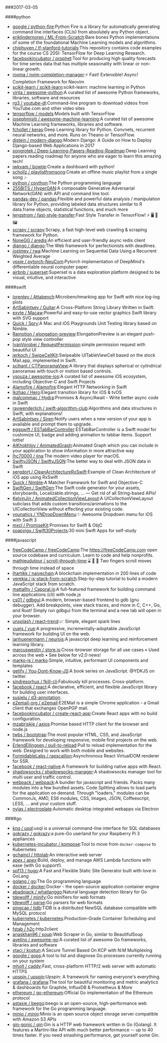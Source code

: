 ###2017-03-05

####python
* [google / python-fire](https://github.com/google/python-fire):Python Fire is a library for automatically generating command line interfaces (CLIs) from absolutely any Python object.
* [eriklindernoren / ML-From-Scratch](https://github.com/eriklindernoren/ML-From-Scratch):Bare bones Python implementations of some of the foundational Machine Learning models and algorithms.
* [chiphuyen / tf-stanford-tutorials](https://github.com/chiphuyen/tf-stanford-tutorials):This repository contains code examples for the course CS 20SI: TensorFlow for Deep Learning Research.
* [facebookincubator / prophet](https://github.com/facebookincubator/prophet):Tool for producing high quality forecasts for time series data that has multiple seasonality with linear or non-linear growth.
* [roxma / nvim-completion-manager](https://github.com/roxma/nvim-completion-manager):⚡️ Fast! Extensible! Async! Completion Framework for Neovim
* [scikit-learn / scikit-learn](https://github.com/scikit-learn/scikit-learn):scikit-learn: machine learning in Python
* [vinta / awesome-python](https://github.com/vinta/awesome-python):A curated list of awesome Python frameworks, libraries, software and resources
* [rg3 / youtube-dl](https://github.com/rg3/youtube-dl):Command-line program to download videos from YouTube.com and other video sites
* [tensorflow / models](https://github.com/tensorflow/models):Models built with TensorFlow
* [josephmisiti / awesome-machine-learning](https://github.com/josephmisiti/awesome-machine-learning):A curated list of awesome Machine Learning frameworks, libraries and software.
* [fchollet / keras](https://github.com/fchollet/keras):Deep Learning library for Python. Convnets, recurrent neural networks, and more. Runs on Theano or TensorFlow.
* [djstein / modern-django](https://github.com/djstein/modern-django):Modern Django: A Guide on How to Deploy Django-based Web Applications in 2017
* [songrotek / Deep-Learning-Papers-Reading-Roadmap](https://github.com/songrotek/Deep-Learning-Papers-Reading-Roadmap):Deep Learning papers reading roadmap for anyone who are eager to learn this amazing tech!
* [jwkvam / bowtie](https://github.com/jwkvam/bowtie):Create a dashboard with python!
* [schollz / playlistfromsong](https://github.com/schollz/playlistfromsong):Create an offline music playlist from a single song 🎶
* [python / cpython](https://github.com/python/cpython):The Python programming language
* [255BITS / HyperGAN](https://github.com/255BITS/HyperGAN):A composable Generative Adversarial Network(GAN) with API and command line tool.
* [pandas-dev / pandas](https://github.com/pandas-dev/pandas):Flexible and powerful data analysis / manipulation library for Python, providing labeled data structures similar to R data.frame objects, statistical functions, and much more
* [lengstrom / fast-style-transfer](https://github.com/lengstrom/fast-style-transfer):Fast Style Transfer in TensorFlow! ⚡ 🖥 🎨 🖼
* [scrapy / scrapy](https://github.com/scrapy/scrapy):Scrapy, a fast high-level web crawling & scraping framework for Python.
* [NoneGG / aredis](https://github.com/NoneGG/aredis):An efficient and user-friendly async redis client
* [django / django](https://github.com/django/django):The Web framework for perfectionists with deadlines.
* [jostmey / rwa](https://github.com/jostmey/rwa):Machine Learning on Sequential Data Using a Recurrent Weighted Average
* [ypxie / pytorch-NeuCom](https://github.com/ypxie/pytorch-NeuCom):Pytorch implementation of DeepMind's differentiable neural computer paper.
* [airbnb / superset](https://github.com/airbnb/superset):Superset is a data exploration platform designed to be visual, intuitive, and interactive

####swift
* [lorentey / Attabench](https://github.com/lorentey/Attabench):Microbenchmarking app for Swift with nice log-log plots
* [ArtSabintsev / Guitar](https://github.com/ArtSabintsev/Guitar):A Cross-Platform String Library Written in Swift.
* [exyte / Macaw](https://github.com/exyte/Macaw):Powerful and easy-to-use vector graphics Swift library with SVG support
* [Quick / Spry](https://github.com/Quick/Spry):A Mac and iOS Playgrounds Unit Testing library based on Nimble.
* [Ramotion / elongation-preview](https://github.com/Ramotion/elongation-preview):ElongationPreview is an elegant push-pop style view controller
* [IvanVorobei / RequestPermission](https://github.com/IvanVorobei/RequestPermission):simple permission request with beautiful UI
* [jerkoch / SwipeCellKit](https://github.com/jerkoch/SwipeCellKit):Swipeable UITableViewCell based on the stock Mail.app, implemented in Swift.
* [scihant / CTPanoramaView](https://github.com/scihant/CTPanoramaView):A library that displays spherical or cylindrical panoramas with touch or motion based controls.
* [vsouza / awesome-ios](https://github.com/vsouza/awesome-ios):A curated list of awesome iOS ecosystem, including Objective-C and Swift Projects
* [Alamofire / Alamofire](https://github.com/Alamofire/Alamofire):Elegant HTTP Networking in Swift
* [lkzhao / Hero](https://github.com/lkzhao/Hero):Elegant transition library for iOS & tvOS
* [malcommac / Hydra](https://github.com/malcommac/Hydra):Promises & Async/Await - Write better async code in Swift
* [raywenderlich / swift-algorithm-club](https://github.com/raywenderlich/swift-algorithm-club):Algorithms and data structures in Swift, with explanations!
* [ArtSabintsev / Siren](https://github.com/ArtSabintsev/Siren):Notify users when a new version of your app is available and prompt them to upgrade.
* [eggswift / ESTabBarController](https://github.com/eggswift/ESTabBarController):ESTabBarController is a Swift model for customize UI, badge and adding animation to tabbar items. Support lottie!
* [AlKhokhlov / AnimatedGraph](https://github.com/AlKhokhlov/AnimatedGraph):Animated Graph which you can include in your application to show information in more attractive way
* [lhc70000 / iina](https://github.com/lhc70000/iina):The modern video player for macOS.
* [SwiftyJSON / SwiftyJSON](https://github.com/SwiftyJSON/SwiftyJSON):The better way to deal with JSON data in Swift
* [sergdort / CleanArchitectureRxSwift](https://github.com/sergdort/CleanArchitectureRxSwift):Example of Clean Architecture of iOS app using RxSwift
* [Quick / Nimble](https://github.com/Quick/Nimble):A Matcher Framework for Swift and Objective-C
* [SwiftGen / SwiftGen](https://github.com/SwiftGen/SwiftGen):The Swift code generator for your assets, storyboards, Localizable.strings, … — Get rid of all String-based APIs!
* [KelvinJin / AnimatedCollectionViewLayout](https://github.com/KelvinJin/AnimatedCollectionViewLayout):A UICollectionViewLayout subclass that adds custom transitions/animations to the UICollectionView without effecting your existing code.
* [younatics / YNDropDownMenu](https://github.com/younatics/YNDropDownMenu):✨ Awesome Dropdown menu for iOS with Swift 3
* [mxcl / PromiseKit](https://github.com/mxcl/PromiseKit):Promises for Swift & ObjC
* [soapyigu / Swift30Projects](https://github.com/soapyigu/Swift30Projects):30 mini Swift Apps for self-study

####javascript
* [freeCodeCamp / freeCodeCamp](https://github.com/freeCodeCamp/freeCodeCamp):The https://freeCodeCamp.com open source codebase and curriculum. Learn to code and help nonprofits.
* [mathieudutour / scroll-through-time](https://github.com/mathieudutour/scroll-through-time):⌛️ 🎩 🐇 Two fingers scroll moves through time instead of space
* [lhartikk / naivechain](https://github.com/lhartikk/naivechain):A blockchain implementation in 200 lines of code
* [verekia / js-stack-from-scratch](https://github.com/verekia/js-stack-from-scratch):Step-by-step tutorial to build a modern JavaScript stack from scratch.
* [mattallty / Caporal.js](https://github.com/mattallty/Caporal.js):A full-featured framework for building command line applications (cli) with node.js
* [cs01 / gdbgui](https://github.com/cs01/gdbgui):A modern, browser-based frontend to gdb (gnu debugger). Add breakpoints, view stack traces, and more in C, C++, Go, and Rust! Simply run gdbgui from the terminal and a new tab will open in your browser.
* [unsplash / react-trend](https://github.com/unsplash/react-trend):📈 Simple, elegant spark lines
* [vuejs / vue](https://github.com/vuejs/vue):A progressive, incrementally-adoptable JavaScript framework for building UI on the web.
* [janhuenermann / neurojs](https://github.com/janhuenermann/neurojs):A javascript deep learning and reinforcement learning library.
* [marcuswestin / store.js](https://github.com/marcuswestin/store.js):Cross-browser storage for all use cases • Used across the web • See below for v2.0 news!
* [marko-js / marko](https://github.com/marko-js/marko):Simple, intuitive, performant UI components and templates
* [getify / You-Dont-Know-JS](https://github.com/getify/You-Dont-Know-JS):A book series on JavaScript. @YDKJS on twitter.
* [sindresorhus / fkill-cli](https://github.com/sindresorhus/fkill-cli):Fabulously kill processes. Cross-platform.
* [facebook / react](https://github.com/facebook/react):A declarative, efficient, and flexible JavaScript library for building user interfaces.
* [susielu / d3-annotation](https://github.com/susielu/d3-annotation):
* [e2email-org / e2email](https://github.com/e2email-org/e2email):E2EMail is a simple Chrome application - a Gmail client that exchanges OpenPGP mail.
* [facebookincubator / create-react-app](https://github.com/facebookincubator/create-react-app):Create React apps with no build configuration.
* [mzabriskie / axios](https://github.com/mzabriskie/axios):Promise based HTTP client for the browser and node.js
* [twbs / bootstrap](https://github.com/twbs/bootstrap):The most popular HTML, CSS, and JavaScript framework for developing responsive, mobile first projects on the web.
* [ErlendEllingsen / pull-to-reload](https://github.com/ErlendEllingsen/pull-to-reload):Pull to reload implementation for the web. Designed to work with both mobile and websites.
* [FormidableLabs / rapscallion](https://github.com/FormidableLabs/rapscallion):Asynchronous React VirtualDOM renderer for SSR.
* [facebook / react-native](https://github.com/facebook/react-native):A framework for building native apps with React.
* [shadowsocks / shadowsocks-manager](https://github.com/shadowsocks/shadowsocks-manager):A shadowsocks manager tool for multi user and traffic control.
* [webpack / webpack](https://github.com/webpack/webpack):A bundler for javascript and friends. Packs many modules into a few bundled assets. Code Splitting allows to load parts for the application on demand. Through "loaders," modules can be CommonJs, AMD, ES6 modules, CSS, Images, JSON, Coffeescript, LESS, ... and your custom stuff.
* [nylas / electroplate](https://github.com/nylas/electroplate):Automatic desktop integrated webapps via Electron

####go
* [knq / usql](https://github.com/knq/usql):usql is a universal command-line interface for SQL databases
* [gokrazy / gokrazy](https://github.com/gokrazy/gokrazy):a pure-Go userland for your Raspberry Pi 3 appliances
* [kubernetes-incubator / kompose](https://github.com/kubernetes-incubator/kompose):Tool to move from `docker-compose` to Kubernetes
* [gchaincl / httplab](https://github.com/gchaincl/httplab):An interactive web server
* [apex / apex](https://github.com/apex/apex):Build, deploy, and manage AWS Lambda functions with ease (with Go support!).
* [spf13 / hugo](https://github.com/spf13/hugo):A Fast and Flexible Static Site Generator built with love in GoLang
* [golang / go](https://github.com/golang/go):The Go programming language
* [docker / docker](https://github.com/docker/docker):Docker - the open-source application container engine
* [abadojack / whatlanggo](https://github.com/abadojack/whatlanggo):Natural language detection library for Go
* [tdewolff / minify](https://github.com/tdewolff/minify):Go minifiers for web formats
* [tdewolff / parse](https://github.com/tdewolff/parse):Go parsers for web formats
* [pingcap / tidb](https://github.com/pingcap/tidb):TiDB is a distributed NewSQL database compatible with MySQL protocol
* [kubernetes / kubernetes](https://github.com/kubernetes/kubernetes):Production-Grade Container Scheduling and Management
* [fstab / h2c](https://github.com/fstab/h2c):http2client
* [anaskhan96 / soup](https://github.com/anaskhan96/soup):Web Scraper in Go, similar to BeautifulSoup
* [avelino / awesome-go](https://github.com/avelino/awesome-go):A curated list of awesome Go frameworks, libraries and software
* [xtaci / kcptun](https://github.com/xtaci/kcptun):A Secure Tunnel Based On KCP with N:M Multiplexing
* [google / gops](https://github.com/google/gops):A tool to list and diagnose Go processes currently running on your system
* [mholt / caddy](https://github.com/mholt/caddy):Fast, cross-platform HTTP/2 web server with automatic HTTPS
* [upspin / upspin](https://github.com/upspin/upspin):Upspin: A framework for naming everyone's everything.
* [grafana / grafana](https://github.com/grafana/grafana):The tool for beautiful monitoring and metric analytics & dashboards for Graphite, InfluxDB & Prometheus & More
* [ethereum / go-ethereum](https://github.com/ethereum/go-ethereum):Official Go implementation of the Ethereum protocol
* [astaxie / beego](https://github.com/astaxie/beego):beego is an open-source, high-performance web framework for the Go programming language.
* [minio / minio](https://github.com/minio/minio):Minio is an open source object storage server compatible with Amazon S3 APIs
* [gin-gonic / gin](https://github.com/gin-gonic/gin):Gin is a HTTP web framework written in Go (Golang). It features a Martini-like API with much better performance -- up to 40 times faster. If you need smashing performance, get yourself some Gin.
